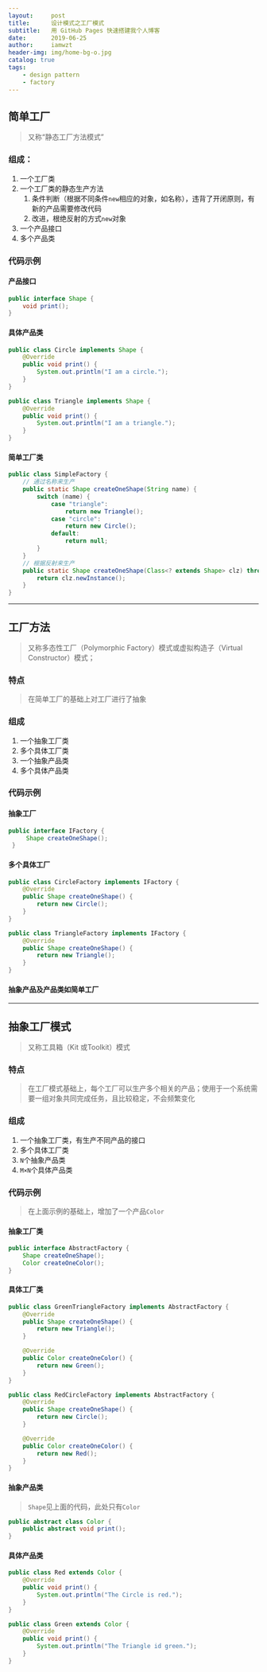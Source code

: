 ```yaml
---
layout:     post
title:      设计模式之工厂模式
subtitle:   用 GitHub Pages 快速搭建我个人博客
date:       2019-06-25
author:     iamwzt
header-img: img/home-bg-o.jpg
catalog: true
tags:
    - design pattern
    - factory
---
```


## 简单工厂
> 又称“静态工厂方法模式”

### 组成：
1. 一个工厂类
2. 一个工厂类的静态生产方法
	1. 条件判断（根据不同条件`new`相应的对象，如名称），违背了开闭原则，有新的产品需要修改代码
	2. 改进，根绝反射的方式`new`对象
3. 一个产品接口
4. 多个产品类

### 代码示例
#### 产品接口
```java
public interface Shape {
    void print();
}
```
#### 具体产品类
```java
public class Circle implements Shape {
    @Override
    public void print() {
        System.out.println("I am a circle.");
    }
}
```
```java
public class Triangle implements Shape {
    @Override
    public void print() {
        System.out.println("I am a triangle.");
    }
}
```
#### 简单工厂类
```java
public class SimpleFactory {
    // 通过名称来生产
    public static Shape createOneShape(String name) {
        switch (name) {
            case "triangle":
                return new Triangle();
            case "circle":
                return new Circle();
            default:
                return null;
        }
    }
    // 根据反射来生产
    public static Shape createOneShape(Class<? extends Shape> clz) throws Exception {
        return clz.newInstance();
    }
}
```
---

## 工厂方法

> 又称多态性工厂（Polymorphic Factory）模式或虚拟构造子（Virtual Constructor）模式；

### 特点
> 在简单工厂的基础上对工厂进行了抽象

### 组成
1. 一个抽象工厂类
2. 多个具体工厂类
3. 一个抽象产品类
4. 多个具体产品类

### 代码示例
#### 抽象工厂
```java
public interface IFactory {
     Shape createOneShape();
 }
```
#### 多个具体工厂
```java
public class CircleFactory implements IFactory {
    @Override
    public Shape createOneShape() {
        return new Circle();
    }
}
```
```java
public class TriangleFactory implements IFactory {
    @Override
    public Shape createOneShape() {
        return new Triangle();
    }
}
```
#### 抽象产品及产品类如简单工厂

---

## 抽象工厂模式
> 又称工具箱（Kit 或Toolkit）模式

### 特点
> 在工厂模式基础上，每个工厂可以生产多个相关的产品；使用于一个系统需要一组对象共同完成任务，且比较稳定，不会频繁变化

### 组成
1. 一个抽象工厂类，有生产不同产品的接口
2. 多个具体工厂类
3. `N`个抽象产品类
4. `M×N`个具体产品类

### 代码示例
> 在上面示例的基础上，增加了一个产品`Color`
#### 抽象工厂类
```java
public interface AbstractFactory {
    Shape createOneShape();
    Color createOneColor();
}
```
#### 具体工厂类
```java
public class GreenTriangleFactory implements AbstractFactory {
    @Override
    public Shape createOneShape() {
        return new Triangle();
    }

    @Override
    public Color createOneColor() {
        return new Green();
    }
}
```
```java
public class RedCircleFactory implements AbstractFactory {
    @Override
    public Shape createOneShape() {
        return new Circle();
    }

    @Override
    public Color createOneColor() {
        return new Red();
    }
}
```
#### 抽象产品类
> `Shape`见上面的代码，此处只有`Color`
```java
public abstract class Color {
    public abstract void print();
}
```
#### 具体产品类
```java
public class Red extends Color {
    @Override
    public void print() {
        System.out.println("The Circle is red.");
    }
}
```
```java
public class Green extends Color {
    @Override
    public void print() {
        System.out.println("The Triangle id green.");
    }
}
```
